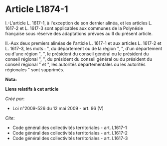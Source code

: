# Article L1874-1

I.-L'article L. 1617-1, à l'exception de son dernier alinéa, et les articles L. 1617-2 et L. 1617-3 sont applicables aux
communes de la Polynésie française sous réserve des adaptations prévues au II du présent article. 

II.-Aux deux premiers alinéas de l'article L. 1617-1 et aux articles L. 1617-2 et L. 1617-3, les mots : ", du département ou
de la région ", ", d'un département ou d'une région ", ", le président du conseil général ou le président du conseil régional
", ", du président du conseil général ou du président du conseil régional " et ", les autorités départementales ou les
autorités régionales " sont supprimés.

**Nota:**



**Liens relatifs à cet article**

_Créé par_:

  - Loi n°2009-526 du 12 mai 2009 - art. 96 (V)

_Cite_:

  - Code général des collectivités territoriales - art. L1617-1
  - Code général des collectivités territoriales - art. L1617-2
  - Code général des collectivités territoriales - art. L1617-3
